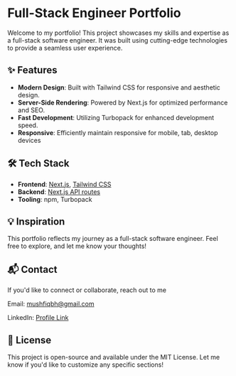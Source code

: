 # Full-Stack Engineer Portfolio

Welcome to my portfolio! This project showcases my skills and expertise as a full-stack software engineer. It was built using cutting-edge technologies to provide a seamless user experience.

## ✨ Features

- **Modern Design**: Built with Tailwind CSS for responsive and aesthetic design.
- **Server-Side Rendering**: Powered by Next.js for optimized performance and SEO.
- **Fast Development**: Utilizing Turbopack for enhanced development speed.
- **Responsive**: Efficiently maintain responsive for mobile, tab, desktop devices

## 🛠️ Tech Stack

- **Frontend**: [Next.js](https://nextjs.org/), [Tailwind CSS](https://tailwindcss.com/)
- **Backend**: [Next.js API routes](https://nextjs.org/docs/api-routes/introduction)
- **Tooling**: npm, Turbopack

## 💡 Inspiration

This portfolio reflects my journey as a full-stack software engineer. Feel free to explore, and let me know your thoughts!

## 📬 Contact

If you'd like to connect or collaborate, reach out to me

Email: mushfiqbh@gmail.com

LinkedIn: [Profile Link](linkedin.com/in/mushfiqbh)

## 📝 License

This project is open-source and available under the MIT License.
Let me know if you'd like to customize any specific sections!

